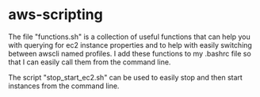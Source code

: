 # aws-scripting

The file "functions.sh" is a collection of useful functions that can help you with querying for ec2 instance properties and to help with easily switching between awscli named profiles. I add these functions to my .bashrc file so that I can easily call them from the command line.

The script "stop_start_ec2.sh" can be used to easily stop and then start instances from the command line.
